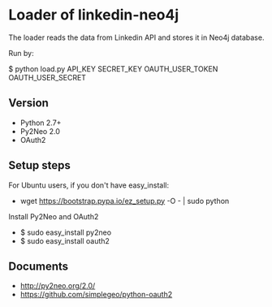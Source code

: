 Loader of linkedin-neo4j
========================
The loader reads the data from Linkedin API and stores it in Neo4j database.

Run by:

$ python load.py API_KEY SECRET_KEY OAUTH_USER_TOKEN OAUTH_USER_SECRET

Version
-------
- Python 2.7+
- Py2Neo 2.0
- OAuth2

Setup steps
-----------
For Ubuntu users, if you don't have easy_install:
- wget https://bootstrap.pypa.io/ez_setup.py -O - | sudo python

Install Py2Neo and OAuth2
- $ sudo easy_install py2neo
- $ sudo easy_install oauth2

Documents
---------
- http://py2neo.org/2.0/
- https://github.com/simplegeo/python-oauth2

